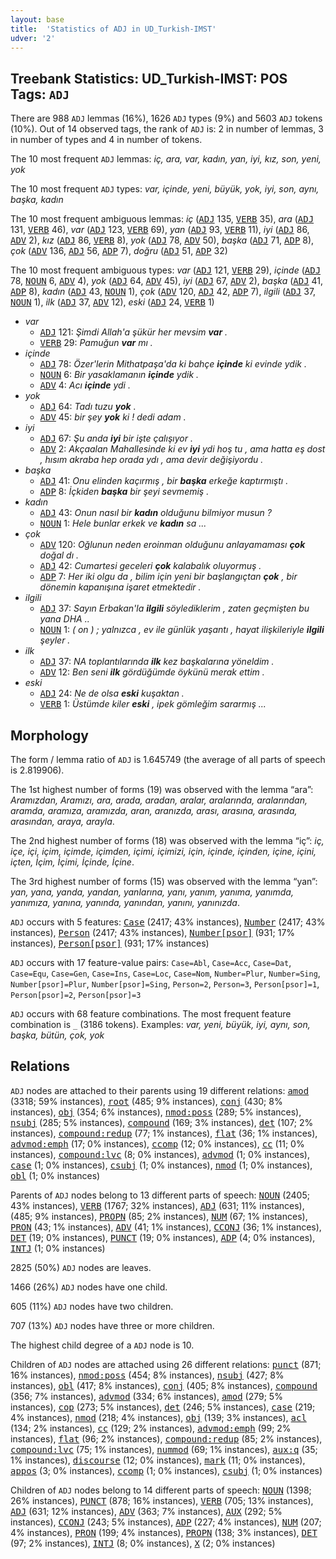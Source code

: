 ```yaml
---
layout: base
title:  'Statistics of ADJ in UD_Turkish-IMST'
udver: '2'
---
```


## Treebank Statistics: UD_Turkish-IMST: POS Tags: `ADJ`

There are 988 `ADJ` lemmas (16%), 1626 `ADJ` types (9%) and 5603 `ADJ` tokens (10%).
Out of 14 observed tags, the rank of `ADJ` is: 2 in number of lemmas, 3 in number of types and 4 in number of tokens.

The 10 most frequent `ADJ` lemmas: <em>iç, ara, var, kadın, yan, iyi, kız, son, yeni, yok</em>

The 10 most frequent `ADJ` types:  <em>var, içinde, yeni, büyük, yok, iyi, son, aynı, başka, kadın</em>

The 10 most frequent ambiguous lemmas: <em>iç</em> (<tt><a href="tr_imst-pos-ADJ.html">ADJ</a></tt> 135, <tt><a href="tr_imst-pos-VERB.html">VERB</a></tt> 35), <em>ara</em> (<tt><a href="tr_imst-pos-ADJ.html">ADJ</a></tt> 131, <tt><a href="tr_imst-pos-VERB.html">VERB</a></tt> 46), <em>var</em> (<tt><a href="tr_imst-pos-ADJ.html">ADJ</a></tt> 123, <tt><a href="tr_imst-pos-VERB.html">VERB</a></tt> 69), <em>yan</em> (<tt><a href="tr_imst-pos-ADJ.html">ADJ</a></tt> 93, <tt><a href="tr_imst-pos-VERB.html">VERB</a></tt> 11), <em>iyi</em> (<tt><a href="tr_imst-pos-ADJ.html">ADJ</a></tt> 86, <tt><a href="tr_imst-pos-ADV.html">ADV</a></tt> 2), <em>kız</em> (<tt><a href="tr_imst-pos-ADJ.html">ADJ</a></tt> 86, <tt><a href="tr_imst-pos-VERB.html">VERB</a></tt> 8), <em>yok</em> (<tt><a href="tr_imst-pos-ADJ.html">ADJ</a></tt> 78, <tt><a href="tr_imst-pos-ADV.html">ADV</a></tt> 50), <em>başka</em> (<tt><a href="tr_imst-pos-ADJ.html">ADJ</a></tt> 71, <tt><a href="tr_imst-pos-ADP.html">ADP</a></tt> 8), <em>çok</em> (<tt><a href="tr_imst-pos-ADV.html">ADV</a></tt> 136, <tt><a href="tr_imst-pos-ADJ.html">ADJ</a></tt> 56, <tt><a href="tr_imst-pos-ADP.html">ADP</a></tt> 7), <em>doğru</em> (<tt><a href="tr_imst-pos-ADJ.html">ADJ</a></tt> 51, <tt><a href="tr_imst-pos-ADP.html">ADP</a></tt> 32)

The 10 most frequent ambiguous types:  <em>var</em> (<tt><a href="tr_imst-pos-ADJ.html">ADJ</a></tt> 121, <tt><a href="tr_imst-pos-VERB.html">VERB</a></tt> 29), <em>içinde</em> (<tt><a href="tr_imst-pos-ADJ.html">ADJ</a></tt> 78, <tt><a href="tr_imst-pos-NOUN.html">NOUN</a></tt> 6, <tt><a href="tr_imst-pos-ADV.html">ADV</a></tt> 4), <em>yok</em> (<tt><a href="tr_imst-pos-ADJ.html">ADJ</a></tt> 64, <tt><a href="tr_imst-pos-ADV.html">ADV</a></tt> 45), <em>iyi</em> (<tt><a href="tr_imst-pos-ADJ.html">ADJ</a></tt> 67, <tt><a href="tr_imst-pos-ADV.html">ADV</a></tt> 2), <em>başka</em> (<tt><a href="tr_imst-pos-ADJ.html">ADJ</a></tt> 41, <tt><a href="tr_imst-pos-ADP.html">ADP</a></tt> 8), <em>kadın</em> (<tt><a href="tr_imst-pos-ADJ.html">ADJ</a></tt> 43, <tt><a href="tr_imst-pos-NOUN.html">NOUN</a></tt> 1), <em>çok</em> (<tt><a href="tr_imst-pos-ADV.html">ADV</a></tt> 120, <tt><a href="tr_imst-pos-ADJ.html">ADJ</a></tt> 42, <tt><a href="tr_imst-pos-ADP.html">ADP</a></tt> 7), <em>ilgili</em> (<tt><a href="tr_imst-pos-ADJ.html">ADJ</a></tt> 37, <tt><a href="tr_imst-pos-NOUN.html">NOUN</a></tt> 1), <em>ilk</em> (<tt><a href="tr_imst-pos-ADJ.html">ADJ</a></tt> 37, <tt><a href="tr_imst-pos-ADV.html">ADV</a></tt> 12), <em>eski</em> (<tt><a href="tr_imst-pos-ADJ.html">ADJ</a></tt> 24, <tt><a href="tr_imst-pos-VERB.html">VERB</a></tt> 1)


* <em>var</em>
  * <tt><a href="tr_imst-pos-ADJ.html">ADJ</a></tt> 121: <em>Şimdi Allah'a şükür her mevsim <b>var</b> .</em>
  * <tt><a href="tr_imst-pos-VERB.html">VERB</a></tt> 29: <em>Pamuğun <b>var</b> mı .</em>
* <em>içinde</em>
  * <tt><a href="tr_imst-pos-ADJ.html">ADJ</a></tt> 78: <em>Özer'lerin Mithatpaşa'da ki bahçe <b>içinde</b> ki evinde ydik .</em>
  * <tt><a href="tr_imst-pos-NOUN.html">NOUN</a></tt> 6: <em>Bir yasaklamanın <b>içinde</b> ydik .</em>
  * <tt><a href="tr_imst-pos-ADV.html">ADV</a></tt> 4: <em>Acı <b>içinde</b> ydi .</em>
* <em>yok</em>
  * <tt><a href="tr_imst-pos-ADJ.html">ADJ</a></tt> 64: <em>Tadı tuzu <b>yok</b> .</em>
  * <tt><a href="tr_imst-pos-ADV.html">ADV</a></tt> 45: <em>bir şey <b>yok</b> ki ! dedi adam .</em>
* <em>iyi</em>
  * <tt><a href="tr_imst-pos-ADJ.html">ADJ</a></tt> 67: <em>Şu anda <b>iyi</b> bir işte çalışıyor .</em>
  * <tt><a href="tr_imst-pos-ADV.html">ADV</a></tt> 2: <em>Akçaalan Mahallesinde ki ev <b>iyi</b> ydi hoş tu , ama hatta eş dost , hısım akraba hep orada ydı , ama devir değişiyordu .</em>
* <em>başka</em>
  * <tt><a href="tr_imst-pos-ADJ.html">ADJ</a></tt> 41: <em>Onu elinden kaçırmış , bir <b>başka</b> erkeğe kaptırmıştı .</em>
  * <tt><a href="tr_imst-pos-ADP.html">ADP</a></tt> 8: <em>İçkiden <b>başka</b> bir şeyi sevmemiş .</em>
* <em>kadın</em>
  * <tt><a href="tr_imst-pos-ADJ.html">ADJ</a></tt> 43: <em>Onun nasıl bir <b>kadın</b> olduğunu bilmiyor musun ?</em>
  * <tt><a href="tr_imst-pos-NOUN.html">NOUN</a></tt> 1: <em>Hele bunlar erkek ve <b>kadın</b> sa ...</em>
* <em>çok</em>
  * <tt><a href="tr_imst-pos-ADV.html">ADV</a></tt> 120: <em>Oğlunun neden eroinman olduğunu anlayamaması <b>çok</b> doğal dı .</em>
  * <tt><a href="tr_imst-pos-ADJ.html">ADJ</a></tt> 42: <em>Cumartesi geceleri <b>çok</b> kalabalık oluyormuş .</em>
  * <tt><a href="tr_imst-pos-ADP.html">ADP</a></tt> 7: <em>Her iki olgu da , bilim için yeni bir başlangıçtan <b>çok</b> , bir dönemin kapanışına işaret etmektedir .</em>
* <em>ilgili</em>
  * <tt><a href="tr_imst-pos-ADJ.html">ADJ</a></tt> 37: <em>Sayın Erbakan'la <b>ilgili</b> söylediklerim , zaten geçmişten bu yana DHA ..</em>
  * <tt><a href="tr_imst-pos-NOUN.html">NOUN</a></tt> 1: <em>( on ) ; yalnızca , ev ile günlük yaşantı , hayat ilişkileriyle <b>ilgili</b> şeyler .</em>
* <em>ilk</em>
  * <tt><a href="tr_imst-pos-ADJ.html">ADJ</a></tt> 37: <em>NA toplantılarında <b>ilk</b> kez başkalarına yöneldim .</em>
  * <tt><a href="tr_imst-pos-ADV.html">ADV</a></tt> 12: <em>Ben seni <b>ilk</b> gördüğümde öykünü merak ettim .</em>
* <em>eski</em>
  * <tt><a href="tr_imst-pos-ADJ.html">ADJ</a></tt> 24: <em>Ne de olsa <b>eski</b> kuşaktan .</em>
  * <tt><a href="tr_imst-pos-VERB.html">VERB</a></tt> 1: <em>Üstümde kiler <b>eski</b> , ipek gömleğim sararmış ...</em>

## Morphology

The form / lemma ratio of `ADJ` is 1.645749 (the average of all parts of speech is 2.819906).

The 1st highest number of forms (19) was observed with the lemma “ara”: <em>Aramızdan, Aramızı, ara, arada, aradan, aralar, aralarında, aralarından, aramda, aramıza, aramızda, aran, aranızda, arası, arasına, arasında, arasından, araya, arayla</em>.

The 2nd highest number of forms (18) was observed with the lemma “iç”: <em>iç, içe, içi, içim, içimde, içimden, içimi, içimizi, için, içinde, içinden, içine, içini, içten, İçim, İçimi, İçinde, İçine</em>.

The 3rd highest number of forms (15) was observed with the lemma “yan”: <em>yan, yana, yanda, yandan, yanlarına, yanı, yanım, yanıma, yanımda, yanımıza, yanına, yanında, yanından, yanını, yanınızda</em>.

`ADJ` occurs with 5 features: <tt><a href="tr_imst-feat-Case.html">Case</a></tt> (2417; 43% instances), <tt><a href="tr_imst-feat-Number.html">Number</a></tt> (2417; 43% instances), <tt><a href="tr_imst-feat-Person.html">Person</a></tt> (2417; 43% instances), <tt><a href="tr_imst-feat-Number-psor.html">Number[psor]</a></tt> (931; 17% instances), <tt><a href="tr_imst-feat-Person-psor.html">Person[psor]</a></tt> (931; 17% instances)

`ADJ` occurs with 17 feature-value pairs: `Case=Abl`, `Case=Acc`, `Case=Dat`, `Case=Equ`, `Case=Gen`, `Case=Ins`, `Case=Loc`, `Case=Nom`, `Number=Plur`, `Number=Sing`, `Number[psor]=Plur`, `Number[psor]=Sing`, `Person=2`, `Person=3`, `Person[psor]=1`, `Person[psor]=2`, `Person[psor]=3`

`ADJ` occurs with 68 feature combinations.
The most frequent feature combination is `_` (3186 tokens).
Examples: <em>var, yeni, büyük, iyi, aynı, son, başka, bütün, çok, yok</em>


## Relations

`ADJ` nodes are attached to their parents using 19 different relations: <tt><a href="tr_imst-dep-amod.html">amod</a></tt> (3318; 59% instances), <tt><a href="tr_imst-dep-root.html">root</a></tt> (485; 9% instances), <tt><a href="tr_imst-dep-conj.html">conj</a></tt> (430; 8% instances), <tt><a href="tr_imst-dep-obj.html">obj</a></tt> (354; 6% instances), <tt><a href="tr_imst-dep-nmod-poss.html">nmod:poss</a></tt> (289; 5% instances), <tt><a href="tr_imst-dep-nsubj.html">nsubj</a></tt> (285; 5% instances), <tt><a href="tr_imst-dep-compound.html">compound</a></tt> (169; 3% instances), <tt><a href="tr_imst-dep-det.html">det</a></tt> (107; 2% instances), <tt><a href="tr_imst-dep-compound-redup.html">compound:redup</a></tt> (77; 1% instances), <tt><a href="tr_imst-dep-flat.html">flat</a></tt> (36; 1% instances), <tt><a href="tr_imst-dep-advmod-emph.html">advmod:emph</a></tt> (17; 0% instances), <tt><a href="tr_imst-dep-ccomp.html">ccomp</a></tt> (12; 0% instances), <tt><a href="tr_imst-dep-cc.html">cc</a></tt> (11; 0% instances), <tt><a href="tr_imst-dep-compound-lvc.html">compound:lvc</a></tt> (8; 0% instances), <tt><a href="tr_imst-dep-advmod.html">advmod</a></tt> (1; 0% instances), <tt><a href="tr_imst-dep-case.html">case</a></tt> (1; 0% instances), <tt><a href="tr_imst-dep-csubj.html">csubj</a></tt> (1; 0% instances), <tt><a href="tr_imst-dep-nmod.html">nmod</a></tt> (1; 0% instances), <tt><a href="tr_imst-dep-obl.html">obl</a></tt> (1; 0% instances)

Parents of `ADJ` nodes belong to 13 different parts of speech: <tt><a href="tr_imst-pos-NOUN.html">NOUN</a></tt> (2405; 43% instances), <tt><a href="tr_imst-pos-VERB.html">VERB</a></tt> (1767; 32% instances), <tt><a href="tr_imst-pos-ADJ.html">ADJ</a></tt> (631; 11% instances),  (485; 9% instances), <tt><a href="tr_imst-pos-PROPN.html">PROPN</a></tt> (85; 2% instances), <tt><a href="tr_imst-pos-NUM.html">NUM</a></tt> (67; 1% instances), <tt><a href="tr_imst-pos-PRON.html">PRON</a></tt> (43; 1% instances), <tt><a href="tr_imst-pos-ADV.html">ADV</a></tt> (41; 1% instances), <tt><a href="tr_imst-pos-CCONJ.html">CCONJ</a></tt> (36; 1% instances), <tt><a href="tr_imst-pos-DET.html">DET</a></tt> (19; 0% instances), <tt><a href="tr_imst-pos-PUNCT.html">PUNCT</a></tt> (19; 0% instances), <tt><a href="tr_imst-pos-ADP.html">ADP</a></tt> (4; 0% instances), <tt><a href="tr_imst-pos-INTJ.html">INTJ</a></tt> (1; 0% instances)

2825 (50%) `ADJ` nodes are leaves.

1466 (26%) `ADJ` nodes have one child.

605 (11%) `ADJ` nodes have two children.

707 (13%) `ADJ` nodes have three or more children.

The highest child degree of a `ADJ` node is 10.

Children of `ADJ` nodes are attached using 26 different relations: <tt><a href="tr_imst-dep-punct.html">punct</a></tt> (871; 16% instances), <tt><a href="tr_imst-dep-nmod-poss.html">nmod:poss</a></tt> (454; 8% instances), <tt><a href="tr_imst-dep-nsubj.html">nsubj</a></tt> (427; 8% instances), <tt><a href="tr_imst-dep-obl.html">obl</a></tt> (417; 8% instances), <tt><a href="tr_imst-dep-conj.html">conj</a></tt> (405; 8% instances), <tt><a href="tr_imst-dep-compound.html">compound</a></tt> (356; 7% instances), <tt><a href="tr_imst-dep-advmod.html">advmod</a></tt> (334; 6% instances), <tt><a href="tr_imst-dep-amod.html">amod</a></tt> (279; 5% instances), <tt><a href="tr_imst-dep-cop.html">cop</a></tt> (273; 5% instances), <tt><a href="tr_imst-dep-det.html">det</a></tt> (246; 5% instances), <tt><a href="tr_imst-dep-case.html">case</a></tt> (219; 4% instances), <tt><a href="tr_imst-dep-nmod.html">nmod</a></tt> (218; 4% instances), <tt><a href="tr_imst-dep-obj.html">obj</a></tt> (139; 3% instances), <tt><a href="tr_imst-dep-acl.html">acl</a></tt> (134; 2% instances), <tt><a href="tr_imst-dep-cc.html">cc</a></tt> (129; 2% instances), <tt><a href="tr_imst-dep-advmod-emph.html">advmod:emph</a></tt> (99; 2% instances), <tt><a href="tr_imst-dep-flat.html">flat</a></tt> (96; 2% instances), <tt><a href="tr_imst-dep-compound-redup.html">compound:redup</a></tt> (85; 2% instances), <tt><a href="tr_imst-dep-compound-lvc.html">compound:lvc</a></tt> (75; 1% instances), <tt><a href="tr_imst-dep-nummod.html">nummod</a></tt> (69; 1% instances), <tt><a href="tr_imst-dep-aux-q.html">aux:q</a></tt> (35; 1% instances), <tt><a href="tr_imst-dep-discourse.html">discourse</a></tt> (12; 0% instances), <tt><a href="tr_imst-dep-mark.html">mark</a></tt> (11; 0% instances), <tt><a href="tr_imst-dep-appos.html">appos</a></tt> (3; 0% instances), <tt><a href="tr_imst-dep-ccomp.html">ccomp</a></tt> (1; 0% instances), <tt><a href="tr_imst-dep-csubj.html">csubj</a></tt> (1; 0% instances)

Children of `ADJ` nodes belong to 14 different parts of speech: <tt><a href="tr_imst-pos-NOUN.html">NOUN</a></tt> (1398; 26% instances), <tt><a href="tr_imst-pos-PUNCT.html">PUNCT</a></tt> (878; 16% instances), <tt><a href="tr_imst-pos-VERB.html">VERB</a></tt> (705; 13% instances), <tt><a href="tr_imst-pos-ADJ.html">ADJ</a></tt> (631; 12% instances), <tt><a href="tr_imst-pos-ADV.html">ADV</a></tt> (363; 7% instances), <tt><a href="tr_imst-pos-AUX.html">AUX</a></tt> (292; 5% instances), <tt><a href="tr_imst-pos-CCONJ.html">CCONJ</a></tt> (243; 5% instances), <tt><a href="tr_imst-pos-ADP.html">ADP</a></tt> (227; 4% instances), <tt><a href="tr_imst-pos-NUM.html">NUM</a></tt> (207; 4% instances), <tt><a href="tr_imst-pos-PRON.html">PRON</a></tt> (199; 4% instances), <tt><a href="tr_imst-pos-PROPN.html">PROPN</a></tt> (138; 3% instances), <tt><a href="tr_imst-pos-DET.html">DET</a></tt> (97; 2% instances), <tt><a href="tr_imst-pos-INTJ.html">INTJ</a></tt> (8; 0% instances), <tt><a href="tr_imst-pos-X.html">X</a></tt> (2; 0% instances)

